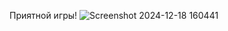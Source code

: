 Приятной игры!
![Screenshot 2024-12-18 160441](https://github.com/user-attachments/assets/37741476-97c5-49a1-b041-89cc6b7f2e96)
